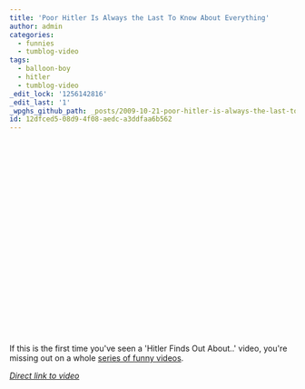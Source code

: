 ```yaml
---
title: 'Poor Hitler Is Always the Last To Know About Everything'
author: admin
categories:
  - funnies
  - tumblog-video
tags:
  - balloon-boy
  - hitler
  - tumblog-video
_edit_lock: '1256142816'
_edit_last: '1'
_wpghs_github_path: _posts/2009-10-21-poor-hitler-is-always-the-last-to-know-about-everything.md
id: 12dfced5-08d9-4f08-aedc-a3ddfaa6b562
---
```

<p><object width="425" height="344"><param name="movie" value="http://www.youtube.com/v/Zdxwoho9v7w&rel=0&color1=0x5d1719&color2=0xcd311b&hl=en&feature=player_embedded&fs=1"></param><param name="allowFullScreen" value="true"></param><param name="allowScriptAccess" value="always"></param><embed src="http://www.youtube.com/v/Zdxwoho9v7w&rel=0&color1=0x5d1719&color2=0xcd311b&hl=en&feature=player_embedded&fs=1" type="application/x-shockwave-flash" allowfullscreen="true" allowScriptAccess="always" width="425" height="344"></embed></object></p>
<p>If this is the first time you've seen a 'Hitler Finds Out About..' video, you're missing out on a whole <a href="http://www.youtube.com/results?search_query=hitler+finds+out&search_type=">series of funny videos</a>.</p>
<p><em><a href="http://www.youtube.com/watch?v=Zdxwoho9v7w&feature=player_embedded">Direct link to video</a></em></p>
